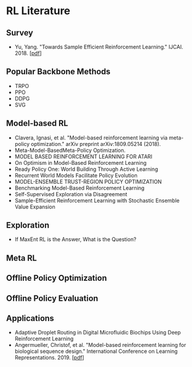# RL Literature

## Survey
* Yu, Yang. "Towards Sample Efficient Reinforcement Learning." IJCAI. 2018. [[pdf](https://www.ijcai.org/Proceedings/2018/0820.pdf)]

## Popular Backbone Methods
* TRPO
* PPO
* DDPG
* SVG

## Model-based RL
* Clavera, Ignasi, et al. "Model-based reinforcement learning via meta-policy optimization." arXiv preprint arXiv:1809.05214 (2018).
* Meta-Model-BasedMeta-Policy Optimization. 
* MODEL BASED REINFORCEMENT LEARNING FOR ATARI
* On Optimism in Model-Based Reinforcement Learning
* Ready Policy One: World Building Through Active Learning
* Recurrent World Models Facilitate Policy Evolution
* MODEL-ENSEMBLE TRUST-REGION POLICY OPTIMIZATION
* Benchmarking Model-Based Reinforcement Learning
* Self-Supervised Exploration via Disagreement
* Sample-Efficient Reinforcement Learning with Stochastic Ensemble Value Expansion

## Exploration
* If MaxEnt RL is the Answer, What is the Question?

## Meta RL

## Offline Policy Optimization

## Offline Policy Evaluation

## Applications
* Adaptive Droplet Routing in Digital Microfluidic Biochips Using Deep Reinforcement Learning
* Angermueller, Christof, et al. "Model-based reinforcement learning for biological sequence design." International Conference on Learning Representations. 2019. [[pdf](https://openreview.net/pdf?id=HklxbgBKvr)]
